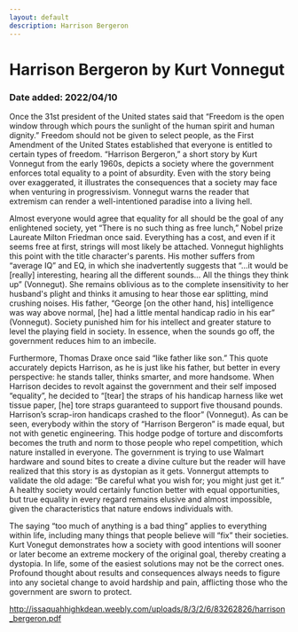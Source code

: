 ```yaml
---
layout: default
description: Harrison Bergeron
---
```

# Harrison Bergeron by Kurt Vonnegut
### Date added: 2022/04/10

Once the 31st president of the United states said that “Freedom is the open window through which pours the sunlight of the human spirit and human dignity.” Freedom should not be given to select people, as the First Amendment of the United States established that everyone is entitled to certain types of freedom. “Harrison Bergeron,” a short story by Kurt Vonnegut from the early 1960s, depicts a society where the government enforces total equality to a point of absurdity. Even with the story being over exaggerated, it illustrates the consequences that a society may face when venturing in progressivism. Vonnegut warns the reader that extremism can render a well-intentioned paradise into a living hell.

Almost everyone would agree that equality for all should be the goal of any enlightened society, yet “There is no such thing as free lunch,” Nobel prize Laureate Milton Friedman once said. Everything has a cost, and even if it seems free at first, strings will most likely be attached. Vonnegut highlights this point with the title character's parents. His mother suffers from “average IQ” and EQ, in which she inadvertently suggests that “...it would be [really] interesting, hearing all the different sounds… All the things they think up” (Vonnegut). She remains oblivious as to the complete insensitivity to her husband's plight and thinks it amusing to hear those ear splitting, mind crushing noises. His father, “George [on the other hand, his] intelligence was way above normal, [he] had a little mental handicap radio in his ear” (Vonnegut). Society punished him for his intellect and greater stature to level the playing field in society. In essence, when the sounds go off, the government reduces him to an imbecile. 

Furthermore, Thomas Draxe once said “like father like son.” This quote accurately depicts Harrison, as he is just like his father, but better in every perspective: he stands taller, thinks smarter, and more handsome. When Harrison decides to revolt against the government and their self imposed “equality”, he decided to “[tear] the straps of his handicap harness like wet tissue paper, [he] tore straps guaranteed to support five thousand pounds. Harrison’s scrap-iron handicaps crashed to the floor” (Vonnegut). As can be seen, everybody within the story of “Harrison Bergeron” is made equal, but not with genetic engineering. This hodge podge of torture and discomforts becomes the truth and norm to those people who repel competition, which nature installed in everyone. The government is trying to use Walmart hardware and sound bites to create a divine culture but the reader will have realized that this story is as dystopian as it gets. Vonnergut attempts to validate the old adage: “Be careful what you wish for; you might just get it.” A healthy society would certainly function better with equal opportunities, but true equality in every regard remains elusive and almost impossible, given the characteristics that nature endows individuals with.

The saying “too much of anything is a bad thing” applies to everything within life, including many things that people believe will “fix” their societies. Kurt Vonegut demonstrates how a society with good intentions will sooner or later become an extreme mockery of the original goal, thereby creating a dystopia. In life, some of the easiest solutions may not be the correct ones. Profound thought about results and consequences always needs to figure into any societal change to avoid hardship and pain, afflicting those who the government are sworn to protect. 

http://issaquahhighkdean.weebly.com/uploads/8/3/2/6/83262826/harrison_bergeron.pdf